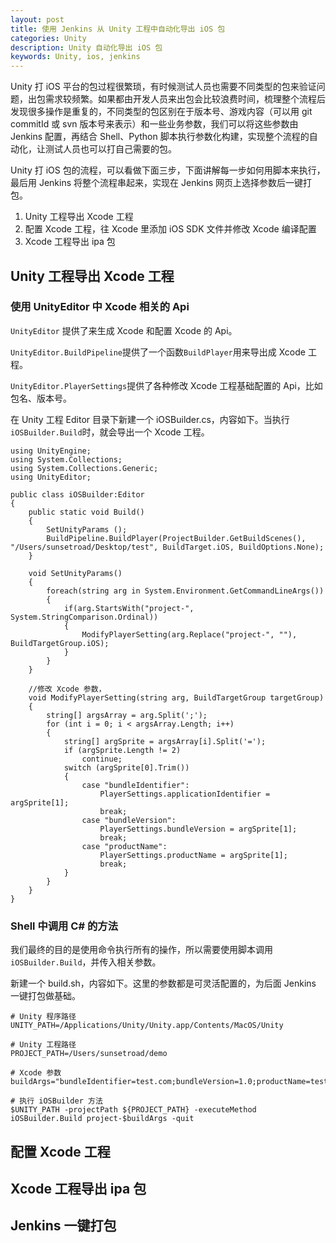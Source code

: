 ```yaml
---
layout: post
title: 使用 Jenkins 从 Unity 工程中自动化导出 iOS 包
categories: Unity
description: Unity 自动化导出 iOS 包
keywords: Unity, ios, jenkins
---
```


Unity 打 iOS 平台的包过程很繁琐，有时候测试人员也需要不同类型的包来验证问题，出包需求较频繁。如果都由开发人员来出包会比较浪费时间，梳理整个流程后发现很多操作是重复的，不同类型的包区别在于版本号、游戏内容（可以用 git commitId 或 svn 版本号来表示）和一些业务参数，我们可以将这些参数由 Jenkins 配置，再结合 Shell、Python 脚本执行参数化构建，实现整个流程的自动化，让测试人员也可以打自己需要的包。

Unity 打 iOS 包的流程，可以看做下面三步，下面讲解每一步如何用脚本来执行，最后用 Jenkins 将整个流程串起来，实现在 Jenkins 网页上选择参数后一键打包。

1. Unity 工程导出 Xcode 工程
2. 配置 Xcode 工程，往 Xcode 里添加 iOS SDK 文件并修改 Xcode 编译配置
3. Xcode 工程导出 ipa 包

## Unity 工程导出 Xcode 工程
### 使用 UnityEditor 中 Xcode 相关的 Api
`UnityEditor` 提供了来生成 Xcode 和配置 Xcode 的 Api。

`UnityEditor.BuildPipeline`提供了一个函数`BuildPlayer`用来导出成 Xcode 工程。

`UnityEditor.PlayerSettings`提供了各种修改 Xcode 工程基础配置的 Api，比如包名、版本号。

在 Unity 工程 Editor 目录下新建一个 iOSBuilder.cs，内容如下。当执行`iOSBuilder.Build`时，就会导出一个 Xcode 工程。
```
using UnityEngine;
using System.Collections;
using System.Collections.Generic;
using UnityEditor;

public class iOSBuilder:Editor
{
	public static void Build()
	{
		SetUnityParams ();
		BuildPipeline.BuildPlayer(ProjectBuilder.GetBuildScenes(), "/Users/sunsetroad/Desktop/test", BuildTarget.iOS, BuildOptions.None);
	}

	void SetUnityParams()
	{
		foreach(string arg in System.Environment.GetCommandLineArgs())
		{
			if(arg.StartsWith("project-", System.StringComparison.Ordinal))
			{
				ModifyPlayerSetting(arg.Replace("project-", ""), BuildTargetGroup.iOS);
			}
		}
	}

	//修改 Xcode 参数，
	void ModifyPlayerSetting(string arg, BuildTargetGroup targetGroup)
	{
		string[] argsArray = arg.Split(';');
		for (int i = 0; i < argsArray.Length; i++)
		{
			string[] argSprite = argsArray[i].Split('=');
			if (argSprite.Length != 2)
				continue;
			switch (argSprite[0].Trim())
			{
				case "bundleIdentifier":
					PlayerSettings.applicationIdentifier = argSprite[1];
					break;
				case "bundleVersion":
					PlayerSettings.bundleVersion = argSprite[1];
					break;
				case "productName":
					PlayerSettings.productName = argSprite[1];
					break;
			}
		}
	}
}
```

### Shell 中调用 C# 的方法
我们最终的目的是使用命令执行所有的操作，所以需要使用脚本调用`iOSBuilder.Build`，并传入相关参数。

新建一个 build.sh，内容如下。这里的参数都是可灵活配置的，为后面 Jenkins 一键打包做基础。
```
# Unity 程序路径
UNITY_PATH=/Applications/Unity/Unity.app/Contents/MacOS/Unity

# Unity 工程路径
PROJECT_PATH=/Users/sunsetroad/demo

# Xcode 参数
buildArgs="bundleIdentifier=test.com;bundleVersion=1.0;productName=test"

# 执行 iOSBuilder 方法
$UNITY_PATH -projectPath ${PROJECT_PATH} -executeMethod iOSBuilder.Build project-$buildArgs -quit
```

## 配置 Xcode 工程

## Xcode 工程导出 ipa 包

## Jenkins 一键打包